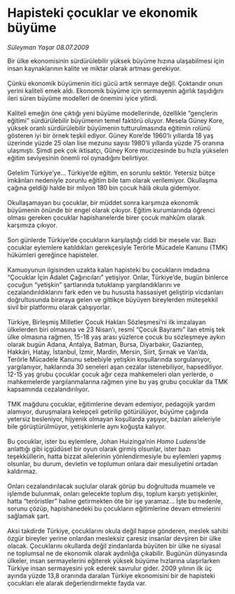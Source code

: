 # Hapisteki çocuklar ve ekonomik büyüme

*Süleyman Yaşar 08.07.2009*

<div class="taraf_structure_2col_1zq">
<div class="margen_n">



 <p>Bir ülke ekonomisinin sürdürülebilir yüksek büyüme hızına ulaşabilmesi için insan kaynaklarının kalite ve miktar olarak artması gerekiyor. <br/><br/>Çünkü ekonomik büyümenin itici gücü artık sermaye değil. Çoktandır onun yerini kaliteli emek aldı. Ekonomik büyüme için sermayenin ağırlık taşıdığını ileri süren büyüme modelleri de önemini iyice yitirdi. <br/><br/>Kaliteli emeğin öne çıktığı yeni büyüme modellerinde, özellikle “gençlerin eğitimi” sürdürülebilir büyümenin temel faktörü oluyor. Mesela Güney Kore, yüksek oranlı sürdürülebilir büyümenin tutturulmasında eğitimin rolünü gösteren iyi bir örnek teşkil ediyor. Güney Kore’de 1960’lı yıllarda 18 yaş üzerinde yüzde 25 olan lise mezunu sayısı 1980’li yıllarda yüzde 75 oranına ulaşmıştı. Şimdi pek çok iktisatçı, Güney Kore mucizesinde bu hızla yükselen eğitim seviyesinin önemli rol oynadığını belirtiyor. <br/><br/>Gelelim Türkiye’ye... Türkiye’de eğitim, en sorunlu sektör. Yetersiz bütçe imkânları nedeniyle zorunlu eğitim bile tam olarak verilemiyor. Okullaşma çağına geldiği halde bir milyon 180 bin çocuk hâlâ okula gidemiyor. <br/><br/>Okullaşamayan bu çocuklar, bir müddet sonra karşımıza ekonomik büyümenin önünde bir engel olarak çıkıyor. Eğitim kurumlarında öğrenci olması gereken çocuklar hapishanelerde birer çocuk mahkûm olarak karşımıza çıkıyor. <br/><br/>Son günlerde Türkiye’de çocukların karşılaştığı ciddi bir mesele var. Bazı çocuklar eylemlere katıldıkları gerekçesiyle Terörle Mücadele Kanunu (TMK) hükümleri gereğince hapisteler. <br/><br/>Kamuoyunun ilgisinden uzakta kalan hapisteki bu çocukların imdadına “Çocuklar İçin Adalet Çağırıcıları” yetişiyor. Onlar, Türkiye’de, bugün binlerce çocuğun “yetişkin” şartlarında tutuklanıp yargılandıklarını ve cezalandırıldıklarını fark eden ve bu hususta hassasiyet geliştirip vicdanları doğrultusunda biraraya gelen ve gittikçe büyüyen bireylerden müteşekkil sivil bir platformu olarak çalışıyorlar. <br/><br/>Türkiye, Birleşmiş Milletler Çocuk Hakları Sözleşmesi’ni ilk imzalayan ülkelerden biri olmasına ve 23 Nisan’ı, resmî “Çocuk Bayramı” ilan etmiş tek ülke olmasına rağmen, 15-18 yaş arası yüzlerce çocuk bu sözleşmeye aykırı olarak bugün Adana, Antalya, Batman, Bursa, Diyarbakır, Gaziantep, Hakkâri, Hatay, İstanbul, İzmir, Mardin, Mersin, Siirt, Şırnak ve Van’da, Terörle Mücadele Kanunu sebebiyle yetişkin koşullarında sorgulanıyor, yargılanıyor, haklarında 30 seneleri aşan cezalar istenebiliyor, hapsediliyor. 12-15 yaş grubu çocuklar çocuk ağır ceza mahkemeleri olan yerlerde, o mahkemelerde yargılanmalarına rağmen yine bu yaş grubu çocuklar da TMK kapsamında cezalandırılıyor. <br/><br/>TMK mağduru çocuklar, eğitimlerine devam edemiyor, pedagojik yardım alamıyor, duruşmalara kelepçeli getirilip götürülüyor, büyüme çağında yetersiz besleniyor, hijyenik olmayan koşullarda yaşıyor, bazıları aileleriyle bile görüştürülmüyor, yetişkinlerle aynı koğuşta kalıyor. <br/><br/>Bu çocuklar, ister bu eylemlere, Johan Huizinga’nin <i>Homo Ludens</i>’de anlattığı gibi içgüdüsel bir oyun olarak girmiş olsunlar, ister bazı teşekküllerin, hatta bizzat ailelerinin yönlendirmesiyle bu eylemleri yapmış olsunlar, bu durum, devletin ve toplumun onlara dair mesuliyetini ortadan kaldırmaz. <br/><br/>Onları cezalandırılacak suçlular olarak görüp bu doğrultuda muamele ve işlemde bulunmak, onları gelecekte toplum dışı, toplum karşıtı yetişkinler, hatta “teröristler” haline getirmekten öte bir işe yaramaz... İşte bu nedenle, sorunu çözüp, hapishanedeki bu çocukların eğitimlerine devam etmelerini sağlamak şart. <br/><br/>Aksi takdirde Türkiye, çocuklarını okula değil hapse gönderen, meslek sahibi özgür bireyler yerine onlardan mesleksiz çaresiz insanlar devşiren bir ülke olacak. Çocuklarını okullarda değil zindanlarda büyüten bir ülke ne siyasal ne toplumsal ne de ekonomik olarak aydınlığa çıkabilir. Bugünün dünyasında ülkeler, insan sermayelerini eğiterek yüksek büyüme hızlarına ulaşırlarken Türkiye insan sermayesini yok ederek savrulur gider. 2009 yılının ilk üç ayında yüzde 13,8 oranında daralan Türkiye ekonomisini bir de hapisteki çocukları ele alarak değerlendirmekte fayda var.</p>
<br/>
<br/>
<br/>



<br/>


<div id="taraf_not">
</div>

</div>


</div>
